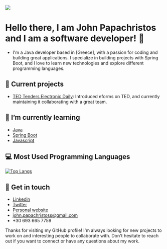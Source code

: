 
![](https://visitor-badge.laobi.icu/badge?page_id=JohnPapachristos.JohnPapachristos)

# Hello there, I am John Papachristos and I am a software developer! 👋

- I'm a Java developer based in [Greece], with a passion for coding and building great applications. I specialize in building projects with Spring Boot, and I love to learn new technologies and explore different programming languages.


## 🔭 Current projects
- [TED Tenders Electronic Daily](https://ted.europa.eu/TED/browse/browseByMap.do): Introduced eforms on TED, and currently maintaining it collaborating with a great team.

## 🌱 I’m currently learning
- [Java](link-to-technology-1)
- [Spring Boot](link-to-technology-2)
- [Javascript](link-to-technology-3)

## 💻 Most Used Programming Languages
[![Top Langs](https://github-readme-stats.vercel.app/api/top-langs/?username=JohnPapachristos&layout=compact)](https://github.com/JohnPapachristos/github-readme-stats)


## 💬 Get in touch
  * [Linkedin](https://www.linkedin.com/in/john-papachristos-a7b620218/)
  * [Twitter](https://twitter.com/JohnPapachrist9)
  * [Personal website](https://johnpapachristos.github.io)
  * john.papachristoss@gmail.com
  * +30 693 665 7759

Thanks for visiting my GitHub profile! I'm always looking for new projects to work on and interesting people to collaborate with. Don't hesitate to reach out if you want to connect or have any questions about my work.

<!-- ### Programming languages:

<img src="https://user-images.githubusercontent.com/88382457/128032462-1ee216c1-c55e-492e-8f58-08c92562d22f.png" width="10%" />,
<img src="https://user-images.githubusercontent.com/88382457/128033723-c360df39-8810-43fc-9363-b894756533b3.png" width="4%" />,
<img src="https://user-images.githubusercontent.com/88382457/128033321-8db775e9-11d9-4021-bfc9-d4ec22bdd7bc.png" width="4%" />,
<img src="https://user-images.githubusercontent.com/88382457/128034015-f272e27a-629f-4afd-900a-0de6ff347f03.png" width="6%" />,
<img src="https://user-images.githubusercontent.com/88382457/128034157-f52d0126-dfab-4937-b0da-2a6c1f56f0c8.png" width="5%" />

### Tools:
<img src="https://user-images.githubusercontent.com/88382457/128034507-6a607e0c-1c58-4774-9ce5-059bd00da046.png" width="4%" />,
<img src="https://user-images.githubusercontent.com/88382457/128034651-35a58fc0-8fec-4fe7-8a1c-b78bc9e175c4.png" width="4%" />,
<img src="https://user-images.githubusercontent.com/88382457/128034834-bc3a539c-e673-4c37-bc14-3fa93a9c16d1.png" width="4%" />,
<img src="https://user-images.githubusercontent.com/88382457/128035016-c6920425-a31b-4396-9a0a-059b4927bf77.png" width="4%" />,
<img src="https://user-images.githubusercontent.com/88382457/128035196-33acbd5b-3e66-4efa-92fb-04a8358098b8.png" width="7%" /> -->

<!-- ### Project programming languages:

![Top Langs](https://github-readme-stats.vercel.app/api/top-langs/?username=JohnPapachristos&theme=tokyonight)


 -->

